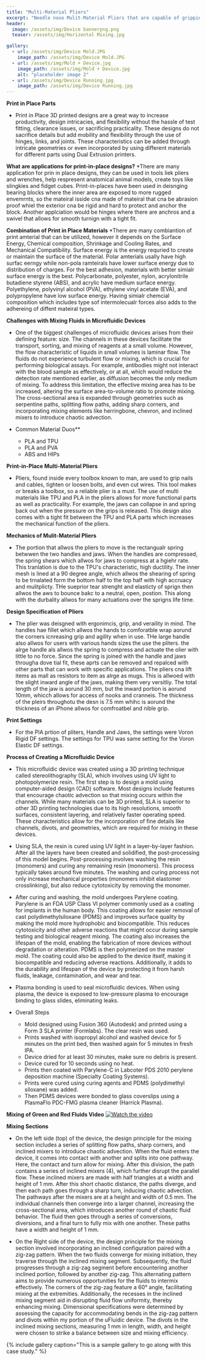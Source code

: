 ```yaml
---
title: "Multi-Material Pliers"
excerpt: "Needle nose Mulit-Material Pliers that are capable of gripping and picking up various materials."
header:
  image: /assets/img/Device bannerpng.png
  teaser: /assets/img/Horizontal Mixing.jpg

gallery:
  - url: /assets/img/Device Mold.JPG
    image_path: /assets/img/Device Mold.JPG
  - url: /assets/img/Mold + Device.jpg
    image_path: /assets/img/Mold + Device.jpg
    alt: "placeholder image 2"
  - url: /assets/img/Device Running.jpg
    image_path: /assets/img/Device Running.jpg
---
```


**Print in Place Parts** 
* Print in Place 3D printed designs are a great way to increase productivity, design intricacies, and flexibility without the hassle of test fitting, clearance issues, or sacrificing practicality. These designs do not sacrifice details but add mobility and flexibility through the use of hinges, links, and joints. These characteristics can be added through intricate geometries or even incorporated by using different materials for different parts using Dual Extrusion printers. 


**What are applications for print-in-place designs?** 
*There are many application for prin in place designs, they can be used in tools liek pliers and wrenches, help respresent anatomical animal models, create toys like slingkies and fidget cubes. Print-in-places have been used in deisnging bearing blocks where the inner area are exposed to more rugged envemrnts, so the mateiral isside cna made of mateiral that cna be abrasion proof whiel the exterior cna be rigid and hard to protect and anchor the block. Another applciation would be hinges where there are anchros and a swivel that allows for smooth turnign with a tight fit. 

**Combination of Print in Place Materials**
*There are many combiantion of print amterial that can be utilized, however it depends on the Surface Energy, Chemical composition, Shrinkage and Cooling Rates, and Mechanical Compatibility. Surface energy is the energy requried to create or maintain the surface of the material. Polar amterials usally have high surfac eerngy while non-pola ramteirals have lower surface energy due to distribution of charges. For the best adhesion, materials with better simialr surface energy is the best. Polycarbonate, polyester, nylon, acrylonitrile butadiene styrene (ABS), and acrylic have medium surface energy. Polyethylene, polyvinyl alcohol (PVA), ethylene vinyl acetate (EVA), and polypropylene have low surface energy. Having simialr chemcial composition which includes type sof intermolecualr forces also adds to the adhereing of diffent mateiral types. 

**Challenges with Mixing Fluids in Microfluidic Devices**
* One of the biggest challenges of microfluidic devices arises from their defining feature: size. The channels in these devices facilitate the transport, sorting, and mixing of reagents at a small volume. However, the flow characteristic of liquids in small volumes is laminar flow. The fluids do not experience turbulent flow or mixing, which is crucial for performing biological assays. For example, antibodies might not interact with the blood sample as effectively, or at all, which would reduce the detection rate mentioned earlier, as diffusion becomes the only medium of mixing. To address this limitation, the effective mixing area has to be increased, altering the surface area-to-volume ratio to promote mixing. The cross-sectional area is expanded through geometries such as serpentine paths, splitting flow paths, adding sharp corners, and incorporating mixing elements like herringbone, chevron, and inclined mixers to introduce chaotic advection.

* Common Material Duos**
  * PLA and TPU
  * PLA and PVA
  * ABS and HIPs

**Print-in-Place Multi-Material Pliers**
* Pliers, found inside every toolbox known to man, are used to grip nails and cables, tighten or loosen bolts, and even cut wires. This tool makes or breaks a toolbox, so a reliable plier is a must. The use of multi materials like TPU and PLA in the pliers allows for more functional parts as well as practicality. For example, the jaws can collapse in and spring back out when the pressure on the grips is released. This design also comes with a tight fit between the TPU and PLA parts which increases the mechanical function of the pliers.

**Mechanics of Mulit-Material Pliers**
* The portion that allwos the pliers to move is the rectangualr spring betwwen the two handles and jaws. When the handles are compressed, the spring shears which allwos for jaws to compress at a hgiehr rate.  This tranlation is due to the TPU's characteristic, high ductility. The inner mesh is lined at a 90 degree angle, which allwos the shearing of spring to be trnalated form the bottom half to the top half with high accruacy and mulitplicty. THe sueprior tear strenght and elasticty of sprign then allwos the aws to bounce bakc to a neutral, open, postion. This along with the durbality allwos for many actuations over the sprigns life time. 

**Design Specification of Pliers**
* The plier was deisgned with ergonimcis, grip, and veraility in mind. The handles hae fillet which allwos the hands to comforatble wrap aorund the corners icnreasing grip and agility when in use. THe large handle also allwos for users with various hands sizes the use the pliters. the alrge handle als allwos the spring to compress and actuate the olier with little to no force. Since the spring is joined with the handle and jaws througha dove tial fit, these aprts can be removed and repalced with other parts that can work with specific applications.  The pliers cna lift items as mall as resistors to item as alrge as mugs. This is allwoed with the slight inward angle of the jaws, making them very versitliy. The total length of the jaw is aorund 30 mm, but the inward portion is aorund 10mm, whicch allows for access of nooks and cranneis. The thickness of the pleirs throughotu the desn is 7.5 mm whihc is aorund the thickness of an iPhone allwos for comfroatbel and nible grip. 


**Print Settings**
* For the PlA prtion of pliters, Handle and Jaws, the settings were Voron Rigid DF settings. The settings for TPU was same setting for the Voron Elastic DF settings. 

**Process of Creating a Microfluidic Device**
* This microfluidic device was created using a 3D printing technique called stereolithography (SLA), which involves using UV light to photopolymerize resin. The first step is to design a mold using computer-aided design (CAD) software. Most designs include features that encourage chaotic advection so that mixing occurs within the channels. While many materials can be 3D printed, SLA is superior to other 3D printing technologies due to its high resolutions, smooth surfaces, consistent layering, and relatively faster operating speed. These characteristics allow for the incorporation of fine details like channels, divots, and geometries, which are required for mixing in these devices. 
* Using SLA, the resin is cured using UV light in a layer-by-layer fashion. After all the layers have been created and solidified, the post-processing of this model begins. Post-processing involves washing the resin (monomers) and curing any remaining resin (monomers). This process typically takes around five minutes. The washing and curing process not only increase mechanical properties (monomers inhibit elastomer crosslinking), but also reduce cytotoxicity by removing the monomer. 
* After curing and washing, the mold undergoes Parylene coating. Parylene is an FDA USP Class VI polymer commonly used as a coating for implants in the human body. This coating allows for easier removal of cast polydimethylsiloxane (PDMS) and improves surface quality by making the mold more hydrophobic and biocompatible. This reduces cytotoxicity and other adverse reactions that might occur during sample testing and biological reagent mixing. The coating also increases the lifespan of the mold, enabling the fabrication of more devices without degradation or alteration. PDMS is then polymerized on the master mold. The coating could also be applied to the device itself, making it biocompatible and reducing adverse reactions. Additionally, it adds to the durability and lifespan of the device by protecting it from harsh fluids, leakage, contamination, and wear and tear.
* Plasma bonding is used to seal microfluidic devices. When using plasma, the device is exposed to low-pressure plasma to encourage binding to glass slides, eliminating leaks.

* Overall Steps
  * Mold designed using Fusion 360 (Autodesk) and printed using a Form 3 SLA printer (Formlabs). The clear resin was used. 
  * Prints washed with isopropyl alcohol and washed device for 5 minutes on the print bed, then washed again for 5 minutes in fresh IPA.
  * Device dried for at least 30 minutes, make sure no debris is present.
  * Device cured for 10 seconds using no heat.  
  * Prints then coated with Parylene-C in Labcoter PDS 2010 perylene deposition machine (Specialty Coating Systems).
  * Prints were cured using curing agents and PDMS (polydimethyl siloxane) was added.
  * Then PDMS devices were bonded to glass coverslips using a PlasmaFlo PDC-FMG plasma cleaner (Harrick Plasma).


**Mixing of Green and Red Fluids Video**
[![Watch the video](https://www.strouse.com/hubfs/iStock-842214296.jpg)](https://youtube.com/shorts/7zwTe8fBs40)

**Mixing Sections**
* On the left side (top) of the device, the design principle for the mixing section includes a series of splitting flow paths, sharp corners, and inclined mixers to introduce chaotic advection. When the fluid enters the device, it comes into contact with another and splits into one pathway. Here, the contact and turn allow for mixing. After this division, the path contains a series of inclined mixers (4), which further disrupt the parallel flow. These inclined mixers are made with half triangles at a width and height of 1 mm. After this short chaotic distance, the paths diverge, and then each path goes through a sharp turn, inducing chaotic advection. The pathways after the mixers are at a height and width of 0.5 mm. The individual channels then converge into a larger channel, increasing the cross-sectional area, which introduces another round of chaotic fluid behavior. The fluid then goes through a series of conversions, diversions, and a final turn to fully mix with one another. These paths have a width and height of 1 mm.

* On the Right side of the device, the design principle for the mixing section involved incorporating an inclined configuration paired with a zig-zag pattern. When the two fluids converge for mixing initiation, they traverse through the inclined mixing segment. Subsequently, the fluid progresses through a zig-zag segment before encountering another inclined portion, followed by another zig-zag. This alternating pattern aims to provide numerous opportunities for the fluids to intermix effectively. The corners of the zig-zag feature a 60° angle, facilitating mixing at the extremities. Additionally, the recesses in the inclined mixing segment aid in disrupting fluid flow uniformity, thereby enhancing mixing. Dimensional specifications were determined by assessing the capacity for accommodating bends in the zig-zag pattern and divots within my portion of the uFluidic device. The divots in the inclined mixing sections, measuring 1 mm in length, width, and height were chosen to strike a balance between size and mixing efficiency.

{% include gallery caption="This is a sample gallery to go along with this case study." %}



